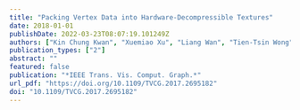 ```yaml
---
title: "Packing Vertex Data into Hardware-Decompressible Textures"
date: 2018-01-01
publishDate: 2022-03-23T08:07:19.101249Z
authors: ["Kin Chung Kwan", "Xuemiao Xu", "Liang Wan", "Tien-Tsin Wong", "Wai-Man Pang"]
publication_types: ["2"]
abstract: ""
featured: false
publication: "*IEEE Trans. Vis. Comput. Graph.*"
url_pdf: "https://doi.org/10.1109/TVCG.2017.2695182"
doi: "10.1109/TVCG.2017.2695182"
---
```


